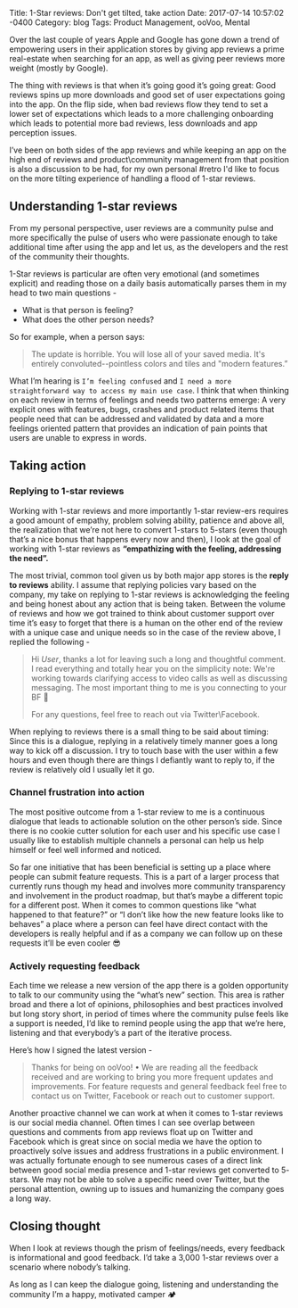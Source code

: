 Title:  1-Star reviews: Don't get tilted, take action
Date:   2017-07-14 10:57:02 -0400
Category: blog
Tags: Product Management, ooVoo, Mental

Over the last couple of years Apple and Google has gone down a trend of empowering users in their application stores by giving app reviews a prime real-estate when searching for an app, as well as giving peer reviews more weight (mostly by Google).

 The thing with reviews is that when it’s going good it’s going great: Good reviews spins up more downloads and good set of user expectations going into the app. On the flip side, when bad reviews flow they tend to set a  lower set of expectations which leads to a more challenging onboarding which leads to potential more bad reviews, less downloads and app perception issues.

I’ve been on both sides of the app reviews and while keeping an app on the high end of reviews and product\community management from that position is also a discussion to be had, for my own personal #retro I'd like to focus on the more tilting experience of handling a flood of 1-star reviews.

## Understanding 1-star reviews
 From my personal perspective, user reviews are  a community pulse and more specifically the pulse of users who were passionate enough to take additional time after using the app and let us, as the developers and the rest of the community their thoughts.

1-Star reviews is particular are often very emotional (and sometimes explicit) and reading those on a daily basis automatically parses them in my head to two main questions -

* What is that person is feeling?
* What does the other person needs?

So for example, when a person says:

> The update is horrible. You will lose all of your saved media. It's entirely convoluted--pointless colors and tiles and "modern features.”

What I’m hearing is `I’m feeling confused` and `I need a more straightforward way to access my main use case`. I think that when thinking on each review in terms of feelings and needs two patterns emerge: A very explicit ones with features, bugs, crashes and product related items that people need that can be addressed and validated by data and a more feelings oriented pattern that provides an indication of pain points that users are unable to express in words.

## Taking action
### Replying to 1-star reviews

Working with 1-star reviews and more importantly 1-star review-ers requires a good amount of empathy, problem solving ability, patience and above all, the realization that we’re not here to convert 1-stars to 5-stars (even though that’s a nice bonus that happens every now and then), I look at the goal of working with 1-star reviews as **“empathizing with the feeling, addressing the need”.**

The most trivial, common tool given us by both major app stores is the **reply to reviews** ability. I assume that replying policies vary based on the company, my take on replying to 1-star reviews is acknowledging the feeling and being honest about any action that is being taken. Between the volume of reviews and how we got trained to think about customer support over time it’s easy to forget that there is a human on the other end of the review with a unique case and unique needs so in the case of the review above, I replied the following -

> Hi _User_, thanks a lot for leaving such a long and thoughtful comment. I read everything and totally hear you on the simplicity note: We're working towards clarifying access to video calls as well as discussing messaging. The most important thing to me is you connecting to your BF  💛
>
> For any questions, feel free to reach out via Twitter\Facebook.

When replying to reviews there is a small thing to be said about timing: Since this is a dialogue, replying in a relatively timely manner goes a long way to kick off a discussion. I try to touch base with the user within a few hours and even though there are things I defiantly want to reply to, if the review is relatively old I usually let it go.

### Channel frustration into action

The most positive outcome from a 1-star review to me is a continuous  dialogue that leads to actionable solution on the other person’s side. Since there is no cookie cutter solution for each user and his specific use case I usually like to establish multiple channels a personal can help us help himself or feel well informed and noticed.

So far one initiative that has been beneficial is setting up a place where people can submit feature requests. This is a part of a larger process that currently runs though my head and involves more community transparency and involvement in the product roadmap, but that’s maybe a different topic for a different post. When it comes to common questions like “what happened to that feature?” or “I don’t like how the new feature looks like to behaves” a place where a person can feel have direct contact with the developers is really helpful and if as a company we can follow up on these requests it’ll be even cooler 😎


### Actively requesting feedback

Each time we release a new version of the app there is a golden opportunity to talk to our community using the “what’s new” section. This area is rather broad and there a lot of opinions, philosophies and best practices involved but long story short, in period of times where the community pulse feels like a support is needed, I’d like to remind people using the app that we’re here, listening and that everybody’s a part of the iterative process.

Here’s how I signed the latest version -

> Thanks for being on ooVoo! • We are reading all the feedback received and are working to bring you more frequent updates and improvements. For feature requests and general feedback feel free to contact us on Twitter, Facebook or reach out to customer support.

Another proactive channel we can work at when it comes to 1-star reviews is our social media channel. Often times I can see overlap between questions and comments from app reviews float up on Twitter and Facebook which is great since on social media we have the option to proactively solve issues and address frustrations in a public environment. I was actually fortunate enough to see numerous cases of a direct link between good social media presence and 1-star reviews get converted to 5- stars. We may not be able to solve a specific need over Twitter, but the personal attention, owning up to issues and humanizing the company goes a long way.

## Closing thought

When I look at reviews though the prism of feelings/needs, every feedback is informational and good feedback. I’d take a 3,000 1-star reviews over a scenario where nobody’s talking.

As long as I can keep the dialogue going, listening and understanding the community I’m a happy, motivated camper 🏕
